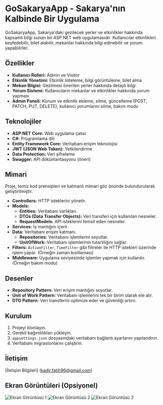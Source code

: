 # GoSakaryaApp - Sakarya'nın Kalbinde Bir Uygulama

GoSakaryaApp, Sakarya'daki gezilecek yerler ve etkinlikler hakkında kapsamlı bilgi sunan bir ASP.NET web uygulamasıdır. Kullanıcılar etkinlikleri keşfedebilir, bilet alabilir, mekanlar hakkında bilgi edinebilir ve yorum yapabilirler.

## Özellikler

* **Kullanıcı Rolleri:** Admin ve Visitor
* **Etkinlik Yönetimi:** Etkinlik listeleme, bilgi görüntüleme, bilet alma
* **Mekan Bilgisi:** Gezilmesi önerilen yerler hakkında detaylı bilgi
* **Yorum Sistemi:** Kullanıcıların mekanlar ve etkinlikler hakkında yorum yapması
* **Admin Paneli:** Konum ve etkinlik ekleme, silme, güncelleme (POST, PATCH, PUT, DELETE), kullanıcı yorumlarını silme, bakım modu

## Teknolojiler

* **ASP.NET Core:** Web uygulama çatısı
* **C#:** Programlama dili
* **Entity Framework Core:** Veritabanı erişim teknolojisi
* **JWT (JSON Web Token):** Yetkilendirme
* **Data Protection:** Veri şifreleme
* **Swagger:** API dökümantasyonu (öneri)


## Mimari

Proje, temiz kod prensipleri ve katmanlı mimari göz önünde bulundurularak geliştirilmiştir.

* **Controllers:** HTTP isteklerini yönetir.
* **Models:**
    * **Entities:** Veritabanı varlıkları.
    * **DTOs (Data Transfer Objects):** Veri transferi için kullanılan nesneler.
    * **RequestModels:** API isteklerini temsil eden nesneler.
* **Services:** İş mantığını içerir.
* **Data:** Veritabanı erişim katmanı.
    * **Repositories:** Veritabanı işlemlerini soyutlar.
    * **UnitOfWork:** Veritabanı işlemlerinin tutarlılığını sağlar.
* **Filters:** `ActionFilter`, `TimeFilter` gibi filtreler ile HTTP istekleri üzerinde işlem yapar.  (Örneğin zaman kısıtlaması)
* **Middleware:** Uygulama seviyesinde işlemler yapmak için kullanılır. (Örneğin bakım modu)


## Desenler

* **Repository Pattern:** Veri erişim mantığını soyutlar.
* **Unit of Work Pattern:** Veritabanı işlemlerini tek bir birim olarak ele alır.
* **DTO Pattern:** Veri transferini optimize eder ve güvenliği artırır.


## Kurulum

1. Projeyi klonlayın.
2. Gerekli bağımlılıkları yükleyin.
3. `appsettings.json` dosyasındaki veritabanı bağlantı ayarlarını yapılandırın.
4. Veritabanı migrastonlarını çalıştırın.


## İletişim

[İletişim Bilgileri] (kadir.fatih96@gmail.com)


## Ekran Görüntüleri (Opsiyonel)

![Ekran Görüntüsü 1](C:\Users\kadir\OneDrive\Masaüstü\areas)
![Ekran Görüntüsü 2](C:\Users\kadir\OneDrive\Masaüstü\auth_cpmments)
![Ekran Görüntüsü 3](C:\Users\kadir\OneDrive\Masaüstü\event_ticket_settings)
